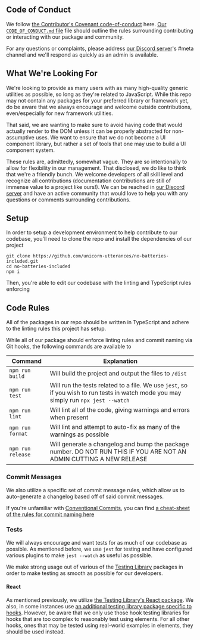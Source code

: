 ## Code of Conduct

We follow [the Contributor's Covenant code-of-conduct](http://contributor-covenant.org/) here.
[Our `CODE_OF_CONDUCT.md` file](./CODE_OF_CONDUCT.md) file should outline the rules
surrounding contributing or interacting with our package and community.

For any questions or complaints, please address [our Discord server](https://discord.gg/FMcvc6T)'s #meta channel and we'll respond as quickly as an admin is available.

## What We're Looking For

We're looking to provide as many users with as many high-quality generic utilities as possible, so long as they're related to JavaScript. While this repo
may not contain any packages for your preferred library or framework yet, do be aware that we always encourage and welcome outside contributions,
even/especially for new framework utilities.

That said, we are wanting to make sure to avoid having code that would actually render to the DOM unless it can be properly abstracted for non-assumptive uses.
We want to ensure that we do not become a UI component library, but rather a set of tools that one may use to build a UI component system.

These rules are, admittedly, somewhat vague. They are so intentionally to allow for flexibility in our management.
That disclosed, we do like to think that we're a friendly bunch. We welcome developers of all skill level and recognize all contributions
(documentation contributions are still of immense value to a project like ours!). We can be reached in [our Discord server](https://discord.gg/FMcvc6T)
and have an active community that would love to help you with any questions or comments surrounding contributions.

## Setup

In order to setup a development environment to help contribute to our codebase, you'll need to clone the repo and install the dependencies of our project
```
git clone https://github.com/unicorn-utterances/no-batteries-included.git
cd no-batteries-included
npm i
```

Then, you're able to edit our codebase with the linting and TypeScript rules enforcing

## Code Rules

All of the packages in our repo should be written in TypeScript and adhere to the linting rules this project has setup.

While all of our package should enforce linting rules and commit naming via Git hooks, the following commands are available to

| Command          | Explanation                                                  |
| ---------------- | ------------------------------------------------------------ |
| `npm run build`  | Will build the project and output the files to `/dist`       |
| `npm run test` | Will run the tests related to a file. We use `jest`, so if you wish to run tests in watch mode you may simply run `npx jest --watch` |
| `npm run lint`   | Will lint all of the code, giving warnings and errors when present |
| `npm run format` | Will lint and attempt to auto-fix as many of the warnings as possible |
|`npm run release`|Will generate a changelog and bump the package number. DO NOT RUN THIS IF YOU ARE NOT AN ADMIN CUTTING A NEW RELEASE|

### Commit Messages

We also utilize a specific set of commit message rules, which allow us to auto-generate a changelog based off of said commit messages.

If you're unfamiliar with [Conventional Commits](https://www.conventionalcommits.org/en/v1.0.0/), you can find [a cheat-sheet of the rules for commit naming here](https://www.cheatography.com/albelop/cheat-sheets/conventional-commits/)

### Tests

We will always encourage and want tests for as much of our codebase as possible. As mentioned before, we use `jest` for testing
and have configured various plugins to make `jest --watch` as useful as possible.

We make strong usage out of various of the [Testing Library](https://testing-library.com/) packages in order to make testing as smooth as possible for our developers.

#### React

As mentioned previously, we utilize [the Testing Library's React package](https://testing-library.com/docs/react-testing-library/intro).
We also, in some instances use [an additional testing library package specific to hooks](https://github.com/testing-library/react-hooks-testing-library).
However, be aware that we only use those hook testing libraries for hooks that are too complex to reasonably test using elements.
For all other hooks, ones that may be tested using real-world examples in elements, they should be used instead.
